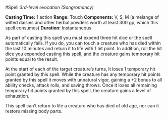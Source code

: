 #Spell
*3rd-level evocation (Sangromancy)*

**Casting Time:** 1 action
**Range:** Touch
**Components:** V, S, M (a melange of wilted daisies and other herbal powders worth at least 300 gp, which this spell consumes)
**Duration:** Instantaneous

As part of casting this spell you must expend three hit dice or the spell automatically fails. If you do, you can touch a creature who has died within the last 10 minutes and return it to life with 1 hit point. In addition, roll the hit dice you expended casting this spell, and the creature gains temporary hit points equal to the result.

At the start of each of the target creature’s turns, it loses 1 temporary hit point granted by this spell. While the creature has any temporary hit points granted by this spell it moves with unnatural vigor, gaining a +2 bonus to all ability checks, attack rolls, and saving throws. Once it loses all remaining temporary hit points granted by this spell, the creature gains a level of exhaustion.

This spell can’t return to life a creature who has died of old age, nor can it restore missing body parts.